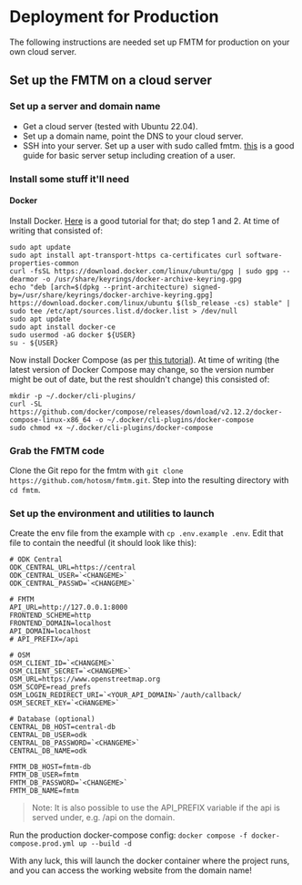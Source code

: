 # Deployment for Production

The following instructions are needed set up FMTM for production on your own cloud server.

## Set up the FMTM on a cloud server

### Set up a server and domain name

- Get a cloud server (tested with Ubuntu 22.04).
- Set up a domain name, point the DNS to your cloud server.
- SSH into your server. Set up a user with sudo called fmtm. [this](https://www.digitalocean.com/community/tutorials/initial-server-setup-with-ubuntu-22-04) is a good guide for basic server setup including creation of a user.

### Install some stuff it'll need

#### Docker

Install Docker. [Here](https://www.digitalocean.com/community/tutorials/how-to-install-and-use-docker-on-ubuntu-22-04) is a good tutorial for that; do step 1 and 2. At time of writing that consisted of:

    sudo apt update
    sudo apt install apt-transport-https ca-certificates curl software-properties-common
    curl -fsSL https://download.docker.com/linux/ubuntu/gpg | sudo gpg --dearmor -o /usr/share/keyrings/docker-archive-keyring.gpg
    echo "deb [arch=$(dpkg --print-architecture) signed-by=/usr/share/keyrings/docker-archive-keyring.gpg] https://download.docker.com/linux/ubuntu $(lsb_release -cs) stable" | sudo tee /etc/apt/sources.list.d/docker.list > /dev/null
    sudo apt update
    sudo apt install docker-ce
    sudo usermod -aG docker ${USER}
    su - ${USER}

Now install Docker Compose (as per [this tutorial](https://www.digitalocean.com/community/tutorials/how-to-install-and-use-docker-compose-on-ubuntu-22-04)). At time of writing (the latest version of Docker Compose may change, so the version number might be out of date, but the rest shouldn't change) this consisted of:

    mkdir -p ~/.docker/cli-plugins/
    curl -SL https://github.com/docker/compose/releases/download/v2.12.2/docker-compose-linux-x86_64 -o ~/.docker/cli-plugins/docker-compose
    sudo chmod +x ~/.docker/cli-plugins/docker-compose

### Grab the FMTM code

Clone the Git repo for the fmtm with `git clone https://github.com/hotosm/fmtm.git`. Step into the resulting directory with `cd fmtm`.

### Set up the environment and utilities to launch

Create the env file from the example with `cp .env.example .env`. Edit that file to contain the needful (it should look like this):

    # ODK Central
    ODK_CENTRAL_URL=https://central
    ODK_CENTRAL_USER=`<CHANGEME>`
    ODK_CENTRAL_PASSWD=`<CHANGEME>`

    # FMTM
    API_URL=http://127.0.0.1:8000
    FRONTEND_SCHEME=http
    FRONTEND_DOMAIN=localhost
    API_DOMAIN=localhost
    # API_PREFIX=/api

    # OSM
    OSM_CLIENT_ID=`<CHANGEME>`
    OSM_CLIENT_SECRET=`<CHANGEME>`
    OSM_URL=https://www.openstreetmap.org
    OSM_SCOPE=read_prefs
    OSM_LOGIN_REDIRECT_URI=`<YOUR_API_DOMAIN>`/auth/callback/
    OSM_SECRET_KEY=`<CHANGEME>`

    # Database (optional)
    CENTRAL_DB_HOST=central-db
    CENTRAL_DB_USER=odk
    CENTRAL_DB_PASSWORD=`<CHANGEME>`
    CENTRAL_DB_NAME=odk

    FMTM_DB_HOST=fmtm-db
    FMTM_DB_USER=fmtm
    FMTM_DB_PASSWORD=`<CHANGEME>`
    FMTM_DB_NAME=fmtm

> Note: It is also possible to use the API_PREFIX variable if the api is served under, e.g. /api on the domain.

Run the production docker-compose config:
`docker compose -f docker-compose.prod.yml up --build -d`

With any luck, this will launch the docker container where the project runs, and you can access the working website from the domain name!
